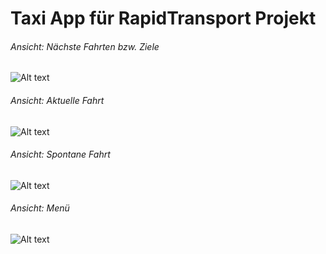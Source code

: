 # Taxi App für RapidTransport Projekt

###### Ansicht: Nächste Fahrten bzw. Ziele

![Alt text](https://i.imgur.com/f6RozF1.png "Nächste Fahrten")

###### Ansicht: Aktuelle Fahrt

![Alt text](https://i.imgur.com/qBu7FDi.png "Aktuelle Fahrt")

###### Ansicht: Spontane Fahrt

![Alt text](https://i.imgur.com/lgRlgjc.png "Spontane Fahrt")

###### Ansicht: Menü

![Alt text](https://i.imgur.com/Vi6kjPF.png "Menü")
